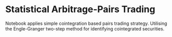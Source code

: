 # Statistical Arbitrage-Pairs Trading
 
 Notebook applies simple cointegration based pairs trading strategy. Utilising the Engle-Granger two-step method for identifying cointegrated securities.
